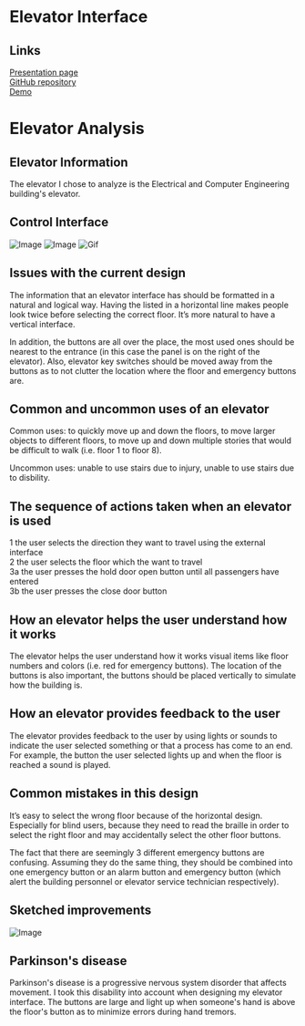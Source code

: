 # Elevator Interface
## Links
[Presentation page](https://jwillg.github.io/hw1.44.Willgrubs)
<br />
[GitHub repository](https://github.com/jwillg/hw1.44.Willgrubs)
<br />
[Demo](https://jwillg.github.io/hw1.44.Willgrubs/demo.html)

# Elevator Analysis
## Elevator Information

The elevator I chose to analyze is the Electrical and Computer Engineering building's elevator.

## Control Interface

![Image](https://github.com/jwillg/hw1.44.Willgrubs/blob/master/ElevatorOut.jpg) 
![Image](https://github.com/jwillg/hw1.44.Willgrubs/blob/master/ElevatorIn.jpg)
![Gif](https://media.giphy.com/media/UokYJhHXcHAOmz6aJv/giphy-downsized-large.gif)



## Issues with the current design

The information that an elevator interface has should be formatted in a natural and logical way. Having the listed in a horizontal line makes people look twice before selecting the correct floor. It’s more natural to have a vertical interface.

In addition, the buttons are all over the place, the most used ones should be nearest to the entrance (in this case the panel is on the right of the elevator). Also, elevator key switches should be moved away from the buttons as to not clutter the location where the floor and emergency buttons are.

## Common and uncommon uses of an elevator

Common uses: to quickly move up and down the floors, to move larger objects to different floors, to move up and down multiple stories that would be difficult to walk (i.e. floor 1 to floor 8).

Uncommon uses: unable to use stairs due to injury, unable to use stairs due to disbility.

## The sequence of actions taken when an elevator is used

1 the user selects the direction they want to travel using the external interface <br />
2 the user selects the floor which the want to travel <br />
3a the user presses the hold door open button until all passengers have entered <br />
3b the user presses the close door button <br />

## How an elevator helps the user understand how it works

The elevator helps the user understand how it works visual items like floor numbers and colors (i.e. red for emergency buttons). The location of the buttons is also important, the buttons should be placed vertically to simulate how the building is.

## How an elevator provides feedback to the user

The elevator provides feedback to the user by using lights or sounds to indicate the user selected something or that a process has come to an end. For example, the button the user selected lights up and when the floor is reached a sound is played.

## Common mistakes in this design

It’s easy to select the wrong floor because of the horizontal design. Especially for blind users, because they need to read the braille in order to select the right floor and may accidentally select the other floor buttons.

The fact that there are seemingly 3 different emergency buttons are confusing. Assuming they do the same thing, they should be combined into one emergency button or an alarm button and emergency button (which alert the building personnel or elevator service technician respectively).

## Sketched improvements

![Image](https://github.com/jwillg/hw1.44.Willgrubs/blob/master/elevatorsketch.png)

## Parkinson's disease

Parkinson's disease is a progressive nervous system disorder that affects movement. I took this disability into account when designing my elevator interface. The buttons are large and light up when someone's hand is above the floor's button as to minimize errors during hand tremors.
